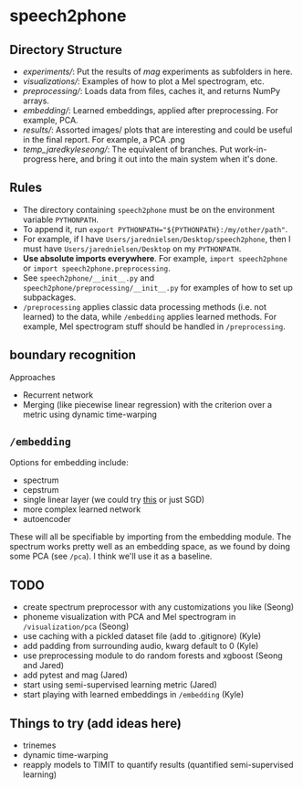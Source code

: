 # speech2phone

## Directory Structure

- *experiments/*: Put the results of *mag* experiments as subfolders in here.
- *visualizations/*: Examples of how to plot a Mel spectrogram, etc.  
- *preprocessing/*: Loads data from files, caches it, and returns NumPy arrays.
- *embedding/*: Learned embeddings, applied after preprocessing. For example, PCA.
- *results/*: Assorted images/ plots that are interesting and could be useful in the final report. For example, a PCA .png
- *temp_jaredkyleseong/*: The equivalent of branches. Put work-in-progress here, and bring it out into the main system when it's done.

## Rules

- The directory containing `speech2phone` must be on the environment variable `PYTHONPATH`.
- To append it, run `export PYTHONPATH="${PYTHONPATH}:/my/other/path"`.
- For example, if I have `Users/jarednielsen/Desktop/speech2phone`, then I must have `Users/jarednielsen/Desktop` on my `PYTHONPATH`.
- **Use absolute imports everywhere**. For example, `import speech2phone` or `import speech2phone.preprocessing`.
- See `speech2phone/__init__.py` and `speech2phone/preprocessing/__init__.py` for examples of how to set up subpackages.
- `/preprocessing` applies classic data processing methods (i.e. not learned) to the data, while `/embedding` applies learned methods. For example, Mel spectrogram stuff should be handled in `/preprocessing`.

## boundary recognition

Approaches

- Recurrent network
- Merging (like piecewise linear regression) with the criterion over a metric using dynamic time-warping

## `/embedding`

Options for embedding include:

- spectrum
- cepstrum
- single linear layer (we could try [this](https://ai.stanford.edu/~ang/papers/nips02-metric.pdf) or just SGD)
- more complex learned network
- autoencoder

These will all be specifiable by importing from the embedding module. The spectrum works pretty well as an embedding space, as we found by doing some PCA (see `/pca`). I think we'll use it as a baseline.

## TODO

- create spectrum preprocessor with any customizations you like (Seong)
- phoneme visualization with PCA and Mel spectrogram in `/visualization/pca` (Seong)
- use caching with a pickled dataset file (add to .gitignore) (Kyle)
- add padding from surrounding audio, kwarg default to 0 (Kyle)
- use preprocessing module to do random forests and xgboost (Seong and Jared)
- add pytest and mag (Jared)
- start using semi-supervised learning metric (Jared)
- start playing with learned embeddings in `/embedding` (Kyle)

## Things to try (add ideas here)

- trinemes
- dynamic time-warping
- reapply models to TIMIT to quantify results (quantified semi-supervised learning)
